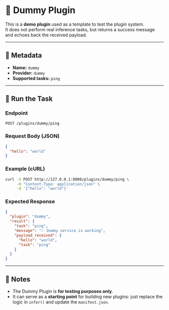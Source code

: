 # 🧩 Dummy Plugin

This is a **demo plugin** used as a template to test the plugin system.  
It does not perform real inference tasks, but returns a success message and echoes back the received payload.

---

## 📌 Metadata
- **Name:** `dummy`
- **Provider:** `dummy`
- **Supported tasks:** `ping`

---

## 🚀 Run the Task

### Endpoint
```
POST /plugins/dummy/ping
```

### Request Body (JSON)
```json
{
  "hello": "world"
}
```

### Example (cURL)
```bash
curl -X POST http://127.0.0.1:8000/plugins/dummy/ping \
     -H "Content-Type: application/json" \
     -d '{"hello": "world"}'
```

### Expected Response
```json
{
  "plugin": "dummy",
  "result": {
    "task": "ping",
    "message": "✅ Dummy service is working",
    "payload_received": {
      "hello": "world",
      "task": "ping"
    }
  }
}
```

---

## 📖 Notes
- The Dummy Plugin is **for testing purposes only**.  
- It can serve as a **starting point** for building new plugins: just replace the logic in `infer()` and update the `manifest.json`.
